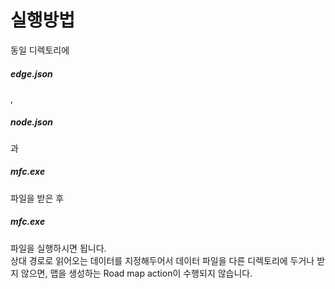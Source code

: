 <h1>실행방법</h1>

동일 디렉토리에 <h5>edge.json</h5>, <h5>node.json</h5> 과 <h5>mfc.exe</h5> 파일을 받은 후 <h5>mfc.exe</h5>파일을 실행하시면 됩니다.
<br> 상대 경로로 읽어오는 데이터를 지정해두어서 데이터 파일을 다른 디렉토리에 두거나 받지 않으면, 맵을 생성하는 Road map action이 수행되지 않습니다.
